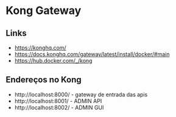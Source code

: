# Kong Gateway

## Links

- https://konghq.com/
- https://docs.konghq.com/gateway/latest/install/docker/#main
- https://hub.docker.com/_/kong

## Endereços no Kong

- http://localhost:8000/ - gateway de entrada das apis
- http://localhost:8001/ - ADMIN API
- http://localhost:8002/ - ADMIN GUI
